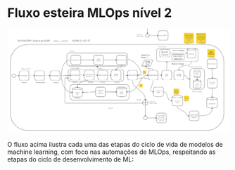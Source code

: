 # Fluxo esteira MLOps nível 2

![MicrosoftTeams-image (3).png](/.attachments/MicrosoftTeams-image%20(3)-9a195695-bfb6-4ead-ad40-61b58297108d.png)


O fluxo acima ilustra cada uma das etapas do ciclo de vida de modelos de machine learning, com foco nas automações de MLOps, respeitando as etapas do ciclo de desenvolvimento de ML:




